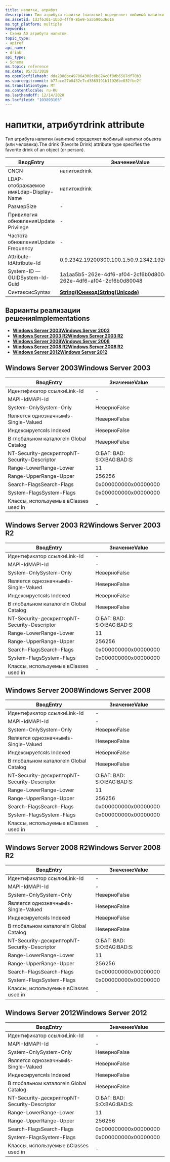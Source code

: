 ```yaml
---
title: напитки, атрибут
description: Тип атрибута напитки (напитки) определяет любимый напитки объекта (или человека).
ms.assetid: 1d3f6301-1bb3-4ff9-8be9-5a5590636d16
ms.tgt_platform: multiple
keywords:
- Схема AD атрибута напитки
topic_type:
- apiref
api_name:
- drink
api_type:
- Schema
ms.topic: reference
ms.date: 05/31/2018
ms.openlocfilehash: dda2886bc497064308c6b824c8f8db6587df70b3
ms.sourcegitcommit: b77ace27b0432e7cd3863191b11926be032fbe2f
ms.translationtype: MT
ms.contentlocale: ru-RU
ms.lasthandoff: 12/14/2020
ms.locfileid: "103893105"
---
```

# <a name="drink-attribute"></a><span data-ttu-id="5b539-104">напитки, атрибут</span><span class="sxs-lookup"><span data-stu-id="5b539-104">drink attribute</span></span>

<span data-ttu-id="5b539-105">Тип атрибута напитки (напитки) определяет любимый напитки объекта (или человека).</span><span class="sxs-lookup"><span data-stu-id="5b539-105">The drink (Favorite Drink) attribute type specifies the favorite drink of an object (or person).</span></span>



| <span data-ttu-id="5b539-106">Ввод</span><span class="sxs-lookup"><span data-stu-id="5b539-106">Entry</span></span> | <span data-ttu-id="5b539-107">Значение</span><span class="sxs-lookup"><span data-stu-id="5b539-107">Value</span></span> |
|-------------------|---------------------------------------------|
| <span data-ttu-id="5b539-108">CN</span><span class="sxs-lookup"><span data-stu-id="5b539-108">CN</span></span>                | <span data-ttu-id="5b539-109">напиток</span><span class="sxs-lookup"><span data-stu-id="5b539-109">drink</span></span>                                       |
| <span data-ttu-id="5b539-110">LDAP-отображаемое имя</span><span class="sxs-lookup"><span data-stu-id="5b539-110">Ldap-Display-Name</span></span> | <span data-ttu-id="5b539-111">напиток</span><span class="sxs-lookup"><span data-stu-id="5b539-111">drink</span></span>                                       |
| <span data-ttu-id="5b539-112">Размер</span><span class="sxs-lookup"><span data-stu-id="5b539-112">Size</span></span>              | \-                                          |
| <span data-ttu-id="5b539-113">Привилегия обновления</span><span class="sxs-lookup"><span data-stu-id="5b539-113">Update Privilege</span></span>  | \-                                          |
| <span data-ttu-id="5b539-114">Частота обновления</span><span class="sxs-lookup"><span data-stu-id="5b539-114">Update Frequency</span></span>  | \-                                          |
| <span data-ttu-id="5b539-115">Attribute-Id</span><span class="sxs-lookup"><span data-stu-id="5b539-115">Attribute-Id</span></span>      | <span data-ttu-id="5b539-116">0.9.2342.19200300.100.1.5</span><span class="sxs-lookup"><span data-stu-id="5b539-116">0.9.2342.19200300.100.1.5</span></span>                   |
| <span data-ttu-id="5b539-117">System-ID — GUID</span><span class="sxs-lookup"><span data-stu-id="5b539-117">System-Id-Guid</span></span>    | <span data-ttu-id="5b539-118">1a1aa5b5-262e-4df6-af04-2cf6b0d80048</span><span class="sxs-lookup"><span data-stu-id="5b539-118">1a1aa5b5-262e-4df6-af04-2cf6b0d80048</span></span>        |
| <span data-ttu-id="5b539-119">Синтаксис</span><span class="sxs-lookup"><span data-stu-id="5b539-119">Syntax</span></span>            | [<span data-ttu-id="5b539-120">**String(Юникод)**</span><span class="sxs-lookup"><span data-stu-id="5b539-120">**String(Unicode)**</span></span>](s-string-unicode.md) |



## <a name="implementations"></a><span data-ttu-id="5b539-121">Варианты реализации решения</span><span class="sxs-lookup"><span data-stu-id="5b539-121">Implementations</span></span>

-   [<span data-ttu-id="5b539-122">**Windows Server 2003**</span><span class="sxs-lookup"><span data-stu-id="5b539-122">**Windows Server 2003**</span></span>](#windows-server-2003)
-   [<span data-ttu-id="5b539-123">**Windows Server 2003 R2**</span><span class="sxs-lookup"><span data-stu-id="5b539-123">**Windows Server 2003 R2**</span></span>](#windows-server-2003-r2)
-   [<span data-ttu-id="5b539-124">**Windows Server 2008**</span><span class="sxs-lookup"><span data-stu-id="5b539-124">**Windows Server 2008**</span></span>](#windows-server-2008)
-   [<span data-ttu-id="5b539-125">**Windows Server 2008 R2**</span><span class="sxs-lookup"><span data-stu-id="5b539-125">**Windows Server 2008 R2**</span></span>](#windows-server-2008-r2)
-   [<span data-ttu-id="5b539-126">**Windows Server 2012**</span><span class="sxs-lookup"><span data-stu-id="5b539-126">**Windows Server 2012**</span></span>](#windows-server-2012)

## <a name="windows-server-2003"></a><span data-ttu-id="5b539-127">Windows Server 2003</span><span class="sxs-lookup"><span data-stu-id="5b539-127">Windows Server 2003</span></span>



| <span data-ttu-id="5b539-128">Ввод</span><span class="sxs-lookup"><span data-stu-id="5b539-128">Entry</span></span> | <span data-ttu-id="5b539-129">Значение</span><span class="sxs-lookup"><span data-stu-id="5b539-129">Value</span></span> |
|------------------------|--------------|
| <span data-ttu-id="5b539-130">Идентификатор ссылки</span><span class="sxs-lookup"><span data-stu-id="5b539-130">Link-Id</span></span>                | \-           |
| <span data-ttu-id="5b539-131">MAPI-Id</span><span class="sxs-lookup"><span data-stu-id="5b539-131">MAPI-Id</span></span>                | \-           |
| <span data-ttu-id="5b539-132">System-Only</span><span class="sxs-lookup"><span data-stu-id="5b539-132">System-Only</span></span>            | <span data-ttu-id="5b539-133">Неверно</span><span class="sxs-lookup"><span data-stu-id="5b539-133">False</span></span>        |
| <span data-ttu-id="5b539-134">Является однозначным</span><span class="sxs-lookup"><span data-stu-id="5b539-134">Is-Single-Valued</span></span>       | <span data-ttu-id="5b539-135">Неверно</span><span class="sxs-lookup"><span data-stu-id="5b539-135">False</span></span>        |
| <span data-ttu-id="5b539-136">Индексируется</span><span class="sxs-lookup"><span data-stu-id="5b539-136">Is Indexed</span></span>             | <span data-ttu-id="5b539-137">Неверно</span><span class="sxs-lookup"><span data-stu-id="5b539-137">False</span></span>        |
| <span data-ttu-id="5b539-138">В глобальном каталоге</span><span class="sxs-lookup"><span data-stu-id="5b539-138">In Global Catalog</span></span>      | <span data-ttu-id="5b539-139">Неверно</span><span class="sxs-lookup"><span data-stu-id="5b539-139">False</span></span>        |
| <span data-ttu-id="5b539-140">NT-Security-дескриптор</span><span class="sxs-lookup"><span data-stu-id="5b539-140">NT-Security-Descriptor</span></span> | <span data-ttu-id="5b539-141">О:БАГ: BAD: S:</span><span class="sxs-lookup"><span data-stu-id="5b539-141">O:BAG:BAD:S:</span></span> |
| <span data-ttu-id="5b539-142">Range-Lower</span><span class="sxs-lookup"><span data-stu-id="5b539-142">Range-Lower</span></span>            | <span data-ttu-id="5b539-143">1</span><span class="sxs-lookup"><span data-stu-id="5b539-143">1</span></span>            |
| <span data-ttu-id="5b539-144">Range-Upper</span><span class="sxs-lookup"><span data-stu-id="5b539-144">Range-Upper</span></span>            | <span data-ttu-id="5b539-145">256</span><span class="sxs-lookup"><span data-stu-id="5b539-145">256</span></span>          |
| <span data-ttu-id="5b539-146">Search-Flags</span><span class="sxs-lookup"><span data-stu-id="5b539-146">Search-Flags</span></span>           | <span data-ttu-id="5b539-147">0x00000000</span><span class="sxs-lookup"><span data-stu-id="5b539-147">0x00000000</span></span>   |
| <span data-ttu-id="5b539-148">System-Flags</span><span class="sxs-lookup"><span data-stu-id="5b539-148">System-Flags</span></span>           | <span data-ttu-id="5b539-149">0x00000000</span><span class="sxs-lookup"><span data-stu-id="5b539-149">0x00000000</span></span>   |
| <span data-ttu-id="5b539-150">Классы, используемые в</span><span class="sxs-lookup"><span data-stu-id="5b539-150">Classes used in</span></span>        | \-           |



## <a name="windows-server-2003-r2"></a><span data-ttu-id="5b539-151">Windows Server 2003 R2</span><span class="sxs-lookup"><span data-stu-id="5b539-151">Windows Server 2003 R2</span></span>



| <span data-ttu-id="5b539-152">Ввод</span><span class="sxs-lookup"><span data-stu-id="5b539-152">Entry</span></span> | <span data-ttu-id="5b539-153">Значение</span><span class="sxs-lookup"><span data-stu-id="5b539-153">Value</span></span> |
|------------------------|--------------|
| <span data-ttu-id="5b539-154">Идентификатор ссылки</span><span class="sxs-lookup"><span data-stu-id="5b539-154">Link-Id</span></span>                | \-           |
| <span data-ttu-id="5b539-155">MAPI-Id</span><span class="sxs-lookup"><span data-stu-id="5b539-155">MAPI-Id</span></span>                | \-           |
| <span data-ttu-id="5b539-156">System-Only</span><span class="sxs-lookup"><span data-stu-id="5b539-156">System-Only</span></span>            | <span data-ttu-id="5b539-157">Неверно</span><span class="sxs-lookup"><span data-stu-id="5b539-157">False</span></span>        |
| <span data-ttu-id="5b539-158">Является однозначным</span><span class="sxs-lookup"><span data-stu-id="5b539-158">Is-Single-Valued</span></span>       | <span data-ttu-id="5b539-159">Неверно</span><span class="sxs-lookup"><span data-stu-id="5b539-159">False</span></span>        |
| <span data-ttu-id="5b539-160">Индексируется</span><span class="sxs-lookup"><span data-stu-id="5b539-160">Is Indexed</span></span>             | <span data-ttu-id="5b539-161">Неверно</span><span class="sxs-lookup"><span data-stu-id="5b539-161">False</span></span>        |
| <span data-ttu-id="5b539-162">В глобальном каталоге</span><span class="sxs-lookup"><span data-stu-id="5b539-162">In Global Catalog</span></span>      | <span data-ttu-id="5b539-163">Неверно</span><span class="sxs-lookup"><span data-stu-id="5b539-163">False</span></span>        |
| <span data-ttu-id="5b539-164">NT-Security-дескриптор</span><span class="sxs-lookup"><span data-stu-id="5b539-164">NT-Security-Descriptor</span></span> | <span data-ttu-id="5b539-165">О:БАГ: BAD: S:</span><span class="sxs-lookup"><span data-stu-id="5b539-165">O:BAG:BAD:S:</span></span> |
| <span data-ttu-id="5b539-166">Range-Lower</span><span class="sxs-lookup"><span data-stu-id="5b539-166">Range-Lower</span></span>            | <span data-ttu-id="5b539-167">1</span><span class="sxs-lookup"><span data-stu-id="5b539-167">1</span></span>            |
| <span data-ttu-id="5b539-168">Range-Upper</span><span class="sxs-lookup"><span data-stu-id="5b539-168">Range-Upper</span></span>            | <span data-ttu-id="5b539-169">256</span><span class="sxs-lookup"><span data-stu-id="5b539-169">256</span></span>          |
| <span data-ttu-id="5b539-170">Search-Flags</span><span class="sxs-lookup"><span data-stu-id="5b539-170">Search-Flags</span></span>           | <span data-ttu-id="5b539-171">0x00000000</span><span class="sxs-lookup"><span data-stu-id="5b539-171">0x00000000</span></span>   |
| <span data-ttu-id="5b539-172">System-Flags</span><span class="sxs-lookup"><span data-stu-id="5b539-172">System-Flags</span></span>           | <span data-ttu-id="5b539-173">0x00000000</span><span class="sxs-lookup"><span data-stu-id="5b539-173">0x00000000</span></span>   |
| <span data-ttu-id="5b539-174">Классы, используемые в</span><span class="sxs-lookup"><span data-stu-id="5b539-174">Classes used in</span></span>        | \-           |



## <a name="windows-server-2008"></a><span data-ttu-id="5b539-175">Windows Server 2008</span><span class="sxs-lookup"><span data-stu-id="5b539-175">Windows Server 2008</span></span>



| <span data-ttu-id="5b539-176">Ввод</span><span class="sxs-lookup"><span data-stu-id="5b539-176">Entry</span></span> | <span data-ttu-id="5b539-177">Значение</span><span class="sxs-lookup"><span data-stu-id="5b539-177">Value</span></span> |
|------------------------|--------------|
| <span data-ttu-id="5b539-178">Идентификатор ссылки</span><span class="sxs-lookup"><span data-stu-id="5b539-178">Link-Id</span></span>                | \-           |
| <span data-ttu-id="5b539-179">MAPI-Id</span><span class="sxs-lookup"><span data-stu-id="5b539-179">MAPI-Id</span></span>                | \-           |
| <span data-ttu-id="5b539-180">System-Only</span><span class="sxs-lookup"><span data-stu-id="5b539-180">System-Only</span></span>            | <span data-ttu-id="5b539-181">Неверно</span><span class="sxs-lookup"><span data-stu-id="5b539-181">False</span></span>        |
| <span data-ttu-id="5b539-182">Является однозначным</span><span class="sxs-lookup"><span data-stu-id="5b539-182">Is-Single-Valued</span></span>       | <span data-ttu-id="5b539-183">Неверно</span><span class="sxs-lookup"><span data-stu-id="5b539-183">False</span></span>        |
| <span data-ttu-id="5b539-184">Индексируется</span><span class="sxs-lookup"><span data-stu-id="5b539-184">Is Indexed</span></span>             | <span data-ttu-id="5b539-185">Неверно</span><span class="sxs-lookup"><span data-stu-id="5b539-185">False</span></span>        |
| <span data-ttu-id="5b539-186">В глобальном каталоге</span><span class="sxs-lookup"><span data-stu-id="5b539-186">In Global Catalog</span></span>      | <span data-ttu-id="5b539-187">Неверно</span><span class="sxs-lookup"><span data-stu-id="5b539-187">False</span></span>        |
| <span data-ttu-id="5b539-188">NT-Security-дескриптор</span><span class="sxs-lookup"><span data-stu-id="5b539-188">NT-Security-Descriptor</span></span> | <span data-ttu-id="5b539-189">О:БАГ: BAD: S:</span><span class="sxs-lookup"><span data-stu-id="5b539-189">O:BAG:BAD:S:</span></span> |
| <span data-ttu-id="5b539-190">Range-Lower</span><span class="sxs-lookup"><span data-stu-id="5b539-190">Range-Lower</span></span>            | <span data-ttu-id="5b539-191">1</span><span class="sxs-lookup"><span data-stu-id="5b539-191">1</span></span>            |
| <span data-ttu-id="5b539-192">Range-Upper</span><span class="sxs-lookup"><span data-stu-id="5b539-192">Range-Upper</span></span>            | <span data-ttu-id="5b539-193">256</span><span class="sxs-lookup"><span data-stu-id="5b539-193">256</span></span>          |
| <span data-ttu-id="5b539-194">Search-Flags</span><span class="sxs-lookup"><span data-stu-id="5b539-194">Search-Flags</span></span>           | <span data-ttu-id="5b539-195">0x00000000</span><span class="sxs-lookup"><span data-stu-id="5b539-195">0x00000000</span></span>   |
| <span data-ttu-id="5b539-196">System-Flags</span><span class="sxs-lookup"><span data-stu-id="5b539-196">System-Flags</span></span>           | <span data-ttu-id="5b539-197">0x00000000</span><span class="sxs-lookup"><span data-stu-id="5b539-197">0x00000000</span></span>   |
| <span data-ttu-id="5b539-198">Классы, используемые в</span><span class="sxs-lookup"><span data-stu-id="5b539-198">Classes used in</span></span>        | \-           |



## <a name="windows-server-2008-r2"></a><span data-ttu-id="5b539-199">Windows Server 2008 R2</span><span class="sxs-lookup"><span data-stu-id="5b539-199">Windows Server 2008 R2</span></span>



| <span data-ttu-id="5b539-200">Ввод</span><span class="sxs-lookup"><span data-stu-id="5b539-200">Entry</span></span> | <span data-ttu-id="5b539-201">Значение</span><span class="sxs-lookup"><span data-stu-id="5b539-201">Value</span></span> |
|------------------------|--------------|
| <span data-ttu-id="5b539-202">Идентификатор ссылки</span><span class="sxs-lookup"><span data-stu-id="5b539-202">Link-Id</span></span>                | \-           |
| <span data-ttu-id="5b539-203">MAPI-Id</span><span class="sxs-lookup"><span data-stu-id="5b539-203">MAPI-Id</span></span>                | \-           |
| <span data-ttu-id="5b539-204">System-Only</span><span class="sxs-lookup"><span data-stu-id="5b539-204">System-Only</span></span>            | <span data-ttu-id="5b539-205">Неверно</span><span class="sxs-lookup"><span data-stu-id="5b539-205">False</span></span>        |
| <span data-ttu-id="5b539-206">Является однозначным</span><span class="sxs-lookup"><span data-stu-id="5b539-206">Is-Single-Valued</span></span>       | <span data-ttu-id="5b539-207">Неверно</span><span class="sxs-lookup"><span data-stu-id="5b539-207">False</span></span>        |
| <span data-ttu-id="5b539-208">Индексируется</span><span class="sxs-lookup"><span data-stu-id="5b539-208">Is Indexed</span></span>             | <span data-ttu-id="5b539-209">Неверно</span><span class="sxs-lookup"><span data-stu-id="5b539-209">False</span></span>        |
| <span data-ttu-id="5b539-210">В глобальном каталоге</span><span class="sxs-lookup"><span data-stu-id="5b539-210">In Global Catalog</span></span>      | <span data-ttu-id="5b539-211">Неверно</span><span class="sxs-lookup"><span data-stu-id="5b539-211">False</span></span>        |
| <span data-ttu-id="5b539-212">NT-Security-дескриптор</span><span class="sxs-lookup"><span data-stu-id="5b539-212">NT-Security-Descriptor</span></span> | <span data-ttu-id="5b539-213">О:БАГ: BAD: S:</span><span class="sxs-lookup"><span data-stu-id="5b539-213">O:BAG:BAD:S:</span></span> |
| <span data-ttu-id="5b539-214">Range-Lower</span><span class="sxs-lookup"><span data-stu-id="5b539-214">Range-Lower</span></span>            | <span data-ttu-id="5b539-215">1</span><span class="sxs-lookup"><span data-stu-id="5b539-215">1</span></span>            |
| <span data-ttu-id="5b539-216">Range-Upper</span><span class="sxs-lookup"><span data-stu-id="5b539-216">Range-Upper</span></span>            | <span data-ttu-id="5b539-217">256</span><span class="sxs-lookup"><span data-stu-id="5b539-217">256</span></span>          |
| <span data-ttu-id="5b539-218">Search-Flags</span><span class="sxs-lookup"><span data-stu-id="5b539-218">Search-Flags</span></span>           | <span data-ttu-id="5b539-219">0x00000000</span><span class="sxs-lookup"><span data-stu-id="5b539-219">0x00000000</span></span>   |
| <span data-ttu-id="5b539-220">System-Flags</span><span class="sxs-lookup"><span data-stu-id="5b539-220">System-Flags</span></span>           | <span data-ttu-id="5b539-221">0x00000000</span><span class="sxs-lookup"><span data-stu-id="5b539-221">0x00000000</span></span>   |
| <span data-ttu-id="5b539-222">Классы, используемые в</span><span class="sxs-lookup"><span data-stu-id="5b539-222">Classes used in</span></span>        | \-           |



## <a name="windows-server-2012"></a><span data-ttu-id="5b539-223">Windows Server 2012</span><span class="sxs-lookup"><span data-stu-id="5b539-223">Windows Server 2012</span></span>



| <span data-ttu-id="5b539-224">Ввод</span><span class="sxs-lookup"><span data-stu-id="5b539-224">Entry</span></span> | <span data-ttu-id="5b539-225">Значение</span><span class="sxs-lookup"><span data-stu-id="5b539-225">Value</span></span> |
|------------------------|--------------|
| <span data-ttu-id="5b539-226">Идентификатор ссылки</span><span class="sxs-lookup"><span data-stu-id="5b539-226">Link-Id</span></span>                | \-           |
| <span data-ttu-id="5b539-227">MAPI-Id</span><span class="sxs-lookup"><span data-stu-id="5b539-227">MAPI-Id</span></span>                | \-           |
| <span data-ttu-id="5b539-228">System-Only</span><span class="sxs-lookup"><span data-stu-id="5b539-228">System-Only</span></span>            | <span data-ttu-id="5b539-229">Неверно</span><span class="sxs-lookup"><span data-stu-id="5b539-229">False</span></span>        |
| <span data-ttu-id="5b539-230">Является однозначным</span><span class="sxs-lookup"><span data-stu-id="5b539-230">Is-Single-Valued</span></span>       | <span data-ttu-id="5b539-231">Неверно</span><span class="sxs-lookup"><span data-stu-id="5b539-231">False</span></span>        |
| <span data-ttu-id="5b539-232">Индексируется</span><span class="sxs-lookup"><span data-stu-id="5b539-232">Is Indexed</span></span>             | <span data-ttu-id="5b539-233">Неверно</span><span class="sxs-lookup"><span data-stu-id="5b539-233">False</span></span>        |
| <span data-ttu-id="5b539-234">В глобальном каталоге</span><span class="sxs-lookup"><span data-stu-id="5b539-234">In Global Catalog</span></span>      | <span data-ttu-id="5b539-235">Неверно</span><span class="sxs-lookup"><span data-stu-id="5b539-235">False</span></span>        |
| <span data-ttu-id="5b539-236">NT-Security-дескриптор</span><span class="sxs-lookup"><span data-stu-id="5b539-236">NT-Security-Descriptor</span></span> | <span data-ttu-id="5b539-237">О:БАГ: BAD: S:</span><span class="sxs-lookup"><span data-stu-id="5b539-237">O:BAG:BAD:S:</span></span> |
| <span data-ttu-id="5b539-238">Range-Lower</span><span class="sxs-lookup"><span data-stu-id="5b539-238">Range-Lower</span></span>            | <span data-ttu-id="5b539-239">1</span><span class="sxs-lookup"><span data-stu-id="5b539-239">1</span></span>            |
| <span data-ttu-id="5b539-240">Range-Upper</span><span class="sxs-lookup"><span data-stu-id="5b539-240">Range-Upper</span></span>            | <span data-ttu-id="5b539-241">256</span><span class="sxs-lookup"><span data-stu-id="5b539-241">256</span></span>          |
| <span data-ttu-id="5b539-242">Search-Flags</span><span class="sxs-lookup"><span data-stu-id="5b539-242">Search-Flags</span></span>           | <span data-ttu-id="5b539-243">0x00000000</span><span class="sxs-lookup"><span data-stu-id="5b539-243">0x00000000</span></span>   |
| <span data-ttu-id="5b539-244">System-Flags</span><span class="sxs-lookup"><span data-stu-id="5b539-244">System-Flags</span></span>           | <span data-ttu-id="5b539-245">0x00000000</span><span class="sxs-lookup"><span data-stu-id="5b539-245">0x00000000</span></span>   |
| <span data-ttu-id="5b539-246">Классы, используемые в</span><span class="sxs-lookup"><span data-stu-id="5b539-246">Classes used in</span></span>        | \-           |



 

 




